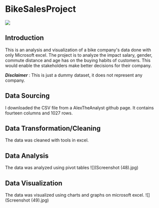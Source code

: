 # BikeSalesProject
![](man-choosed-motorcycles-moto-shop-guy-black-jacket.jpg)
## Introduction
This is an analysis and visualization of a bike company's data done with only Microsoft excel. 
The project is to analyze the impact salary, gender, commute distance and age has on the buying habits of customers.
This would enable the stakeholders make better decisions for their company. 

**_Disclaimer_** : This is just a dummy dataset, it does not represent any company.

## Data Sourcing
I downloaded the CSV file from a AlexTheAnalyst github page.
It contains fourteen columns and 1027 rows.

## Data Transformation/Cleaning
The data was cleaned with tools in excel. 

## Data Analysis
The data was analyzed using pivot tables
![](Screenshot (48).jpg)

## Data Visualization
The data was visualized using charts and graphs on  microsoft excel.
![](Screenshot (49).jpg)


